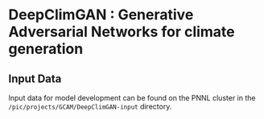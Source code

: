 # DeepClimGAN : Generative Adversarial Networks for climate generation

## Input Data

Input data for model development can be found on the PNNL cluster in
the `/pic/projects/GCAM/DeepClimGAN-input` directory.
